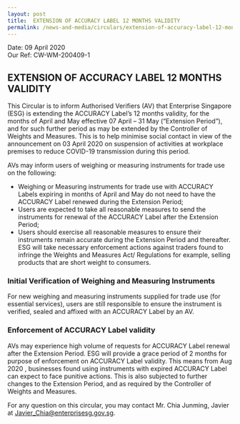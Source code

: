 ```yaml
---
layout: post
title:  EXTENSION OF ACCURACY LABEL 12 MONTHS VALIDITY
permalink: /news-and-media/circulars/extension-of-accuracy-label-12-months-validity
---
```


Date: 09 April 2020\
Our Ref: CW-WM-200409-1

## EXTENSION OF ACCURACY LABEL 12 MONTHS VALIDITY

This Circular is to inform Authorised Verifiers (AV) that Enterprise Singapore (ESG) is extending the ACCURACY Label’s 12 months validity, 
for the months of April and May effective 07 April – 31 May (“Extension Period”), and for such further period as may be extended by the Controller 
of Weights and Measures. This is to help minimise social contact in view of the announcement on 03 April 2020 on suspension of activities at 
workplace premises to reduce COVID-19 transmission during this period.

AVs may inform users of weighing or measuring instruments for trade use on the following:
- Weighing or Measuring instruments for trade use with ACCURACY Labels expiring in months of April and May do not need to have the ACCURACY Label 
renewed during the Extension Period;
- Users are expected to take all reasonable measures to send the instruments for renewal of the ACCURACY Label after the Extension Period;
- Users should exercise all reasonable measures to ensure their instruments remain accurate during the Extension Period and thereafter. 
ESG will take necessary enforcement actions against traders found to infringe the Weights and Measures Act/ Regulations for example, selling products
that are short weight to consumers.

### Initial Verification of Weighing and Measuring Instruments
For new weighing and measuring instruments supplied for trade use (for essential services), users are still responsible to ensure the instrument is
verified, sealed and affixed with an ACCURACY Label by an AV.

### Enforcement of ACCURACY Label validity
AVs may experience high volume of requests for ACCURACY Label renewal after the Extension Period. ESG will provide a grace period of 2 months for 
purpose of enforcement on ACCURACY Label validity. This means from Aug 2020 , businesses found using instruments with expired ACCURACY Label can 
expect to face punitive actions. This is also subjected to further changes to the Extension Period, and as required by the Controller of 
Weights and Measures.

For any question on this circular, you may contact Mr. Chia Junming, Javier at <Javier_Chia@enterprisesg.gov.sg>.

